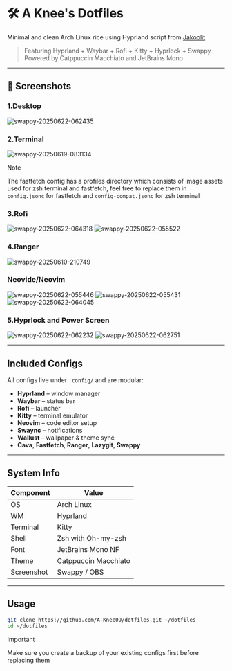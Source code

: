 # 🛠️ A Knee's Dotfiles

Minimal and clean Arch Linux rice using Hyprland script from [Jakoolit](https://github.com/JaKooLit/Arch-Hyprland)

> Featuring Hyprland + Waybar + Rofi + Kitty + Hyprlock + Swappy  
> Powered by Catppuccin Macchiato and JetBrains Mono

---

## 🌄 Screenshots

### 1.Desktop
![swappy-20250622-062435](https://github.com/user-attachments/assets/4b37d7a4-831f-4d39-8d1a-d48bbd64d710)

### 2.Terminal 
![swappy-20250619-083134](https://github.com/user-attachments/assets/434e0513-a13d-456f-ad6f-9c380ecacc76)
> [!NOTE]
> The fastfetch config has a profiles directory which consists of image assets used for zsh terminal and fastfetch, feel free to replace them in `config.jsonc` for fastfetch and `config-compat.jsonc` for zsh terminal

### 3.Rofi
![swappy-20250622-064318](https://github.com/user-attachments/assets/40951490-ff0a-426f-bb79-076abbe79381)
![swappy-20250622-055522](https://github.com/user-attachments/assets/7800f89a-bf1a-418b-953a-148b50402ece)

### 4.Ranger
![swappy-20250610-210749](https://github.com/user-attachments/assets/035f6967-67da-41b4-983c-4fdf5c2fe66b)

### Neovide/Neovim
![swappy-20250622-055446](https://github.com/user-attachments/assets/eef420fb-a76d-4eb5-b174-6415d4a35263)
![swappy-20250622-055431](https://github.com/user-attachments/assets/37019dc4-ead5-4e0a-94af-dac44b2daccb)
![swappy-20250622-064045](https://github.com/user-attachments/assets/51a9c907-3592-472c-8221-115824dab771)

### 5.Hyprlock and Power Screen
![swappy-20250622-062232](https://github.com/user-attachments/assets/b7a6ed94-f58f-4315-b279-8d2d25b2a660)
![swappy-20250622-062751](https://github.com/user-attachments/assets/df608400-6429-4d3e-a04e-9cbc965139b3)

---

## Included Configs

All configs live under `.config/` and are modular:

- **Hyprland** – window manager
- **Waybar** – status bar
- **Rofi** – launcher
- **Kitty** – terminal emulator
- **Neovim** – code editor setup
- **Swaync** – notifications
- **Wallust** – wallpaper & theme sync
- **Cava**, **Fastfetch**, **Ranger**, **Lazygit**, **Swappy**

---

## System Info

| Component  | Value                |
|------------|----------------------|
| OS         | Arch Linux           |
| WM         | Hyprland             |
| Terminal   | Kitty                |
| Shell      | Zsh with Oh-my-zsh   |
| Font       | JetBrains Mono NF    |
| Theme      | Catppuccin Macchiato |
| Screenshot | Swappy / OBS         |

---

## Usage

```bash
git clone https://github.com/A-Knee09/dotfiles.git ~/dotfiles
cd ~/dotfiles
```
>[!IMPORTANT]
> Make sure you create a backup of your existing configs first before replacing them 
